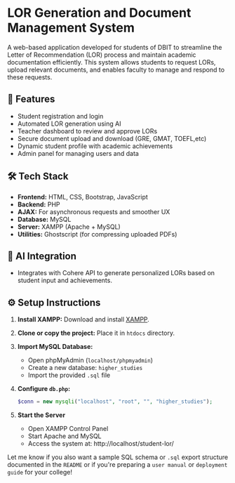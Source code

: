 # LOR Generation and Document Management System

A web-based application developed for students of DBIT to streamline the Letter of Recommendation (LOR) process and maintain academic documentation efficiently. This system allows students to request LORs, upload relevant documents, and enables faculty to manage and respond to these requests.

## 🧩 Features

- Student registration and login
- Automated LOR generation using AI
- Teacher dashboard to review and approve LORs
- Secure document upload and download (GRE, GMAT, TOEFL,etc)
- Dynamic student profile with academic achievements
- Admin panel for managing users and data

## 🛠 Tech Stack

- **Frontend:** HTML, CSS, Bootstrap, JavaScript
- **Backend:** PHP
- **AJAX:** For asynchronous requests and smoother UX
- **Database:** MySQL
- **Server:** XAMPP (Apache + MySQL)
- **Utilities:** Ghostscript (for compressing uploaded PDFs)

## 🧠 AI Integration

- Integrates with Cohere API to generate personalized LORs based on student input and achievements.

## ⚙️ Setup Instructions

1. **Install XAMPP:**
   Download and install [XAMPP](https://www.apachefriends.org/index.html).

2. **Clone or copy the project:**
   Place it in `htdocs` directory.

3. **Import MySQL Database:**
   - Open phpMyAdmin (`localhost/phpmyadmin`)
   - Create a new database: `higher_studies`
   - Import the provided `.sql` file

4. **Configure `db.php`:**
   ```php
   $conn = new mysqli("localhost", "root", "", "higher_studies");

5. **Start the Server**
   - Open XAMPP Control Panel
   - Start Apache and MySQL
   - Access the system at: http://localhost/student-lor/
  


Let me know if you also want a sample SQL schema or `.sql` export structure documented in the `README` or if you're preparing a `user manual` or `deployment guide` for your college!


